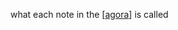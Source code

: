 what each note in the [[agora]] is called

[//begin]: # "Autogenerated link references for markdown compatibility"
[agora]: agora.md "agora"
[//end]: # "Autogenerated link references"